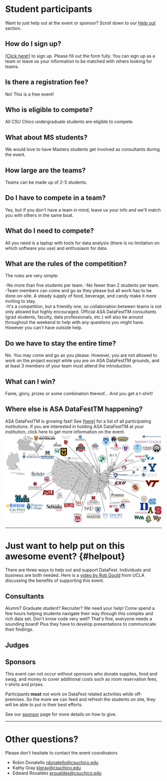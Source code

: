# Student participants
Want to just help out at the event or sponsor? Scroll down to our [Help out](#helpout) section. 

## How do I sign up?
[[Click here!]](https://docs.google.com/forms/d/e/1FAIpQLSf6lrnab-gm-ds5xsi8Ss5j3E-ZTUc0ipSNQYOEvSzRbkoKhw/viewform) to sign up. Please fill out the form fully. You can sign up as a team or leave us your information to be matched with others looking for teams. 

## Is there a registration fee?
No! This is a free event!

## Who is eligible to compete?
All CSU Chico undergraduate students are eligible to compete.

## What about MS students?
We would love to have Masters students get involved as consultants during the event.

## How large are the teams?
Teams can be made up of 2-5 students.

## Do I have to compete in a team?
Yes, but if you don't have a team in mind, leave us your info and we'll match you with others in the same boat.

## What do I need to compete?
All you need is a laptop with tools for data analysis (there is no limitation on which software you use) and enthusiasm for data.

## What are the rules of the competition?
The rules are very simple:

-No more than five students per team.
-No fewer than 2 students per team.  
-Team members can come and go as they please but all work has to be done on-site. A steady supply of food, beverage, and candy make it more inviting to stay.  
-It's a competition, but a friendly one, so collaboration between teams is not only allowed but highly encouraged. Official ASA DataFestTM consultants (grad students, faculty, data professionals, etc.) will also be around throughout the weekend to help with any questions you might have. However you can't have outside help.   

## Do we have to stay the entire time?  
No. You may come and go as you please. However, you are not allowed to work on the project except while you are on ASA DataFestTM grounds, and at least 3 members of your team must attend the introduction.

## What can I win?
Fame, glory, prizes or some combination thereof... And you get a t-shirt!

## Where else is ASA DataFestTM happening?
ASA DataFestTM is growing fast! See [[here]](https://ww2.amstat.org/education/datafest/participants.cfm) for a list of all participating institutions. If you are interested in holding ASA DataFestTM at your institution, click here to get more information on the event.
![](images/participants.jpg)



---

# Just want to help put on this awesome event? {#helpout}
There are three ways to help out and support DataFest. Individuals and business are both needed. 
Here is a [video by Rob Gould](http://datafest.stat.ucla.edu/support-datafest/) from UCLA discussing the benefits of supporting this event. 


## Consultants
Alumni? Graduate student? Recruiter? We need your help! Come spend a few hours helping students navigate their way through this complex and rich data set. Don't know code very well? That's fine, everyone needs a sounding board! Plus they have to develop presentations to communicate their findings. 

## Judges


## Sponsors
This event can not occur without sponsors who donate supplies, food and swag, and money to cover additional costs such as room reservation fees, t-shirts and prizes.

Participants **must** not work on DataFest related activities while off-premises. So the more we can feed and refresh the students on site, they will be able to put in their best efforts. 

See our [sponsor](sponsors.html) page for more details on how to give. 

---

# Other questions?

Please don't hesitate to contact the event coordinators
* Robin Donatello rdonatello@csuchico.edu
* Kathy Gray klgray@csuchico.edu
* Edward Roualdes eroualdes@csuchico.edu


